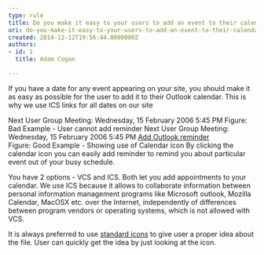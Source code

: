 ```yaml
---
type: rule
title: Do you make it easy to your users to add an event to their calendar?
uri: do-you-make-it-easy-to-your-users-to-add-an-event-to-their-calendar
created: 2014-12-12T19:56:44.0000000Z
authors:
- id: 1
  title: Adam Cogan

---
```


 
If you have a date for any event appearing on your site, you should make it as easy                     as possible for the user to add it to their Outlook calendar. This is why we use                     ICS links for all dates on our site
 
Next User Group Meeting:
 Wednesday, 15 February 2006 5:45 PM
 Figure: Bad Example - User cannot add reminder
Next User Group Meeting:
 Wednesday, 15 February 2006 5:45 PM           [Add Outlook reminder](/ssw/NETUG/SydneyDotNETUsersGroup.ics)​​​
​<br>   Figure: Good Example - Showing use of Calendar icon
By clicking the calendar icon you can easily add reminder to remind you about particular event out of your busy schedule.

You have 2 options - VCS and ICS. Both let you add appointments to your calendar. We use ICS because it allows to collaborate information between personal information management programs like Microsoft outlook, Mozilla Calendar, MacOSX etc. over the Internet, independently of differences between program vendors or operating systems, which is not allowed with VCS.

It is always preferred to use     [standard icons](http&#58;//www.ssw.com.au/ssw/Standards/Rules/RulesToBetterWebsitesNavigation.aspx#TheIcons) to give user a proper idea about the file. User can quickly get the idea by just looking at the icon.​

